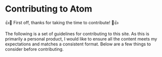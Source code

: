 # Contributing to Atom

:+1::tada: First off, thanks for taking the time to contribute! :tada::+1:

The following is a set of guidelines for contributing to this site. As this is primarily a personal product, I would like to ensure all the content meets my expectations and matches a consistent format. Below are a few things to consider before contributing.
